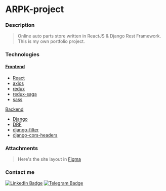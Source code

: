 # ARPK-project


### Description

>Online auto parts store written in ReactJS & Django Rest Framework. This is my own portfolio project.

### Technologies

#### [Frontend](https://github.com/serje3/ARPK-project/tree/develop-frontend)
- [React](https://reactjs.org)
- [axios](https://github.com/axios/axios)
- [redux](https://redux.js.org/)
- [redux-saga](https://redux-saga.js.org/)
- [sass](https://sass-lang.com/)

[Backend](https://github.com/serje3/ARPK-project/tree/develop-backend)
- [Django](https://www.djangoproject.com/)
- [DRF](https://www.django-rest-framework.org/)
- [django-filter](https://django-filter.readthedocs.io/en/stable/)
- [django-cors-headers](https://pypi.org/project/django-cors-headers/)

### Attachments

>Here's the site layout in [Figma](https://www.figma.com/file/BaSG7RnhVDzlmlcVR3YITT/dieseldom?node-id=0%3A1)

### Contact me
[![LinkedIn Badge](https://img.shields.io/badge/LinkedIn-0077B5?style=for-the-badge&logo=linkedin&logoColor=white)](https://www.linkedin.com/in/serje3/) 
[![Telegram Badge](https://img.shields.io/badge/Telegram-2CA5E0?style=for-the-badge&logo=telegram&logoColor=white)](https://t.me/serJAYY)

